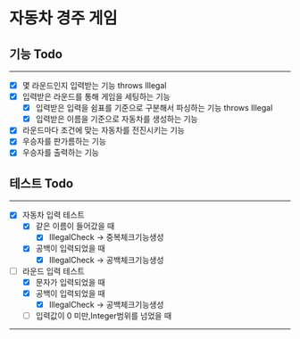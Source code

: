 # 자동차 경주 게임

## 기능 Todo

---

- [x] 몇 라운드인지 입력받는 기능 throws Illegal
- [x] 입력받은 라운드를 통해 게임을 세팅하는 기능
    - [x] 입력받은 입력을 쉼표를 기준으로 구분해서 파싱하는 기능 throws Illegal
    - [x] 입력받은 이름을 기준으로 자동차를 생성하는 기능
- [x] 라운드마다 조건에 맞는 자동차를 전진시키는 기능
- [x] 우승자를 판가름하는 기능
- [x] 우승자를 출력하는 기능

## 테스트 Todo

---

- [x] 자동차 입력 테스트
    - [x] 같은 이름이 들어갔을 때
        - [x] IllegalCheck -> 중복체크기능생성
    - [x] 공백이 입력되었을 때
        - [x] IllegalCheck -> 공백체크기능생성
- [ ] 라운드 입력 테스트
    - [x] 문자가 입력되었을 때
    - [x] 공백이 입력되었을 때
        - [x] IllegalCheck -> 공백체크기능생성
    - [ ] 입력값이 0 미만,Integer범위를 넘었을 때

---
